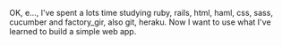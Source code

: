 OK, e..., I've spent a lots time studying ruby, rails, html, haml, css, sass, cucumber and factory_gir, also git, heraku. Now I want to use what I've learned to build a simple web app.